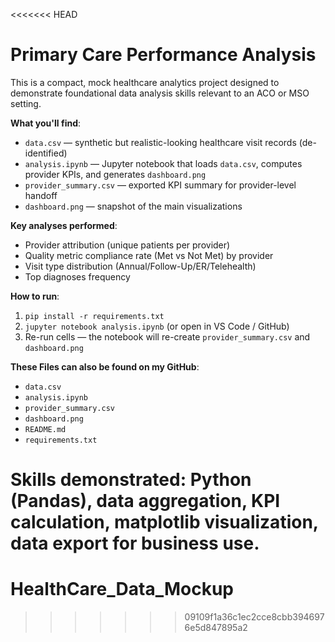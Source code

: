 <<<<<<< HEAD
# Primary Care Performance Analysis

This is a compact, mock healthcare analytics project designed to demonstrate foundational data analysis skills relevant to an ACO or MSO setting.

**What you'll find**:
- `data.csv` — synthetic but realistic-looking healthcare visit records (de-identified)
- `analysis.ipynb` — Jupyter notebook that loads `data.csv`, computes provider KPIs, and generates `dashboard.png`
- `provider_summary.csv` — exported KPI summary for provider-level handoff
- `dashboard.png` — snapshot of the main visualizations

**Key analyses performed**:
- Provider attribution (unique patients per provider)
- Quality metric compliance rate (Met vs Not Met) by provider
- Visit type distribution (Annual/Follow-Up/ER/Telehealth)
- Top diagnoses frequency

**How to run**:
1. `pip install -r requirements.txt`
2. `jupyter notebook analysis.ipynb` (or open in VS Code / GitHub)
3. Re-run cells — the notebook will re-create `provider_summary.csv` and `dashboard.png`

**These Files can also be found on my GitHub**:
- `data.csv`
- `analysis.ipynb`
- `provider_summary.csv`
- `dashboard.png`
- `README.md`
- `requirements.txt`

**Skills demonstrated**: Python (Pandas), data aggregation, KPI calculation, matplotlib visualization, data export for business use.
=======
# HealthCare_Data_Mockup
>>>>>>> 09109f1a36c1ec2cce8cbb3946976e5d847895a2
